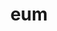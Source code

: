 ---
title: eum
meaning: him (accusative)
ch: five
pos: pronoun
abbgender: m.
abbgender2: masc.
gender: masculine
inactive: yes
ss1: yes
---